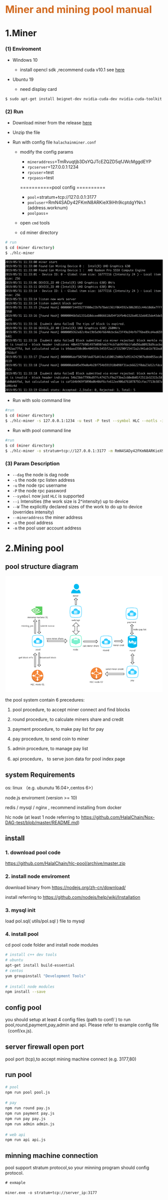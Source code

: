 # <font color=Chocolate size=6>Miner and mining pool manual</font>

# 1.Miner

### (1) Enviroment
- Windows 10
  
  - install opencl sdk ,recommend cuda v10.1 see [here](https://developer.nvidia.com/cuda-downloads) 
  
- Ubuntu 19 

   - need display card
    
```bash
$ sudo apt-get install beignet-dev nvidia-cuda-dev nvidia-cuda-toolkit 
```        
 
    
### (2) Run

- Download miner from the release [here](https://github.com/jamesvan2019/Nox-DAG-test/releases)

- Unzip the file

- Run with config file `halachainminer.conf`

    - modify the config params 
        
        - `mineraddress`=TmRvuqtjb3DsYQJTcEZQZD5qfJWcMggdEYP
        - `rpcserver`=127.0.0.1:1234
        - `rpcuser`=test
        - `rpcpass`=test
        
        ===========pool config ==========
        
         - `pool`=stratum+tcp://127.0.0.1:3177
         - `pooluser`=RmN4SADy42FKmN8ARKieX9iHh9icptdgYNn.1 (address.worknum)
         - `poolpass`=
    
    - open `cmd` tools
    
    - cd miner directory
    
```bash
# run
$ cd (miner directory)
$ ./hlc-miner
```
![dir](images/miner.png)   
- Run with solo command line
    
```bash
#run 
$ cd (miner directory)
$ ./hlc-miner -s 127.0.0.1:1234 -u test -P test --symbol HLC --notls -i 24 -W 256 --mineraddress RmN4SADy42FKmN8ARKieX9iHh9icptdgYNn 
```
- Run with pool command line

```bash
#run 
$ cd (miner directory)
$ ./hlc-miner -o stratum+tcp://127.0.0.1:3177 -m RmN4SADy42FKmN8ARKieX9iHh9icptdgYNn --symbol HLC --notls -i 24 -W 256
``` 

### (3) Param Description 
          
- `--dag` the node is dag node
- `-s` the node rpc listen address
- `-u` the node rpc username
- `-P` the node rpc password
- `--symbol` now just `HLC` is supported
- `--i` Intensities (the work size is 2^intensity) up to device
- `--W` The explicitly declared sizes of the work to do up to device (overrides intensity)
- `--mineraddress` the miner address
- `-o` the pool address
- `-m` the pool user account address


# 2.Mining pool

## pool structure diagram

![pol](./images/pol.png)

the pool system contain 6 precedures:

1. pool procedure, to accept miner connect and find blocks

2. round procedure, to calculate miners share and credit

3. payment procedure, to make pay list for pay

4. pay procedure, to send coin to miner

5. admin procedure, to manage pay list

6. api procedure， to serve json data for pool index page


## system Requirements

os: linux （e.g. ubunutu 16.04>,centos 6>）

node.js enviroment (version >= 10)

redis / mysql / nginx , recommend installing from docker

hlc node (at least 1 node referring to https://github.com/HalalChain/Nox-DAG-test/blob/master/README.md)



## install

### 1. download pool code

https://github.com/HalalChain/hlc-pool/archive/master.zip

### 2. install node enviroment

download binary from https://nodejs.org/zh-cn/download/

install referring to https://github.com/nodejs/help/wiki/Installation

### 3. mysql init

load pol.sql( utils/pol.sql ) file to mysql

### 4. install pool

cd pool code folder and install node modules

```bash
# install c++ dev tools
# ubuntu 
apt-get install build-essential
# centos 
yum groupinstall "Development Tools" 

# install node modules
npm install --save
```

## config pool

you should setup at least 4 config files (path to conf/ ) to run pool,round,payment,pay,admin and api. Please refer to example config file（conf/xx.js).


## server firewall open port

pool port (tcp),to accept mining machine connect (e.g. 3177,80)

## run pool

```bash
# pool 
npm run pool pool.js

# pay
npm run round pay.js
npm run payment pay.js
npm run pay pay.js
npm run admin admin.js

# web api
npm run api api.js
```

## minning machine connection

pool support stratum protocol,so your minning program should config protocol.


```
# exmaple

miner.exe -o stratum+tcp://server_ip:3177 
```
